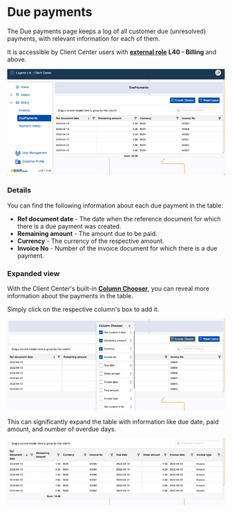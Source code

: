 # Due payments

The Due payments page keeps a log of all customer due (unresolved) payments, with relevant information for each of them.

It is accessible by Client Center users with **[external role](/modules/crm/sales/customers/external-access.md)** **L40 - Billing** and above.

![pictures](pictures/duepayments_page.png)

### Details

You can find the following information about each due payment in the table:

- **Ref document date** - The date when the reference document for which there is a due payment was created.
- **Remaining amount** - The amount due to be paid.
- **Currency** - The currency of the respective amount.
- **Invoice No** - Number of the invoice document for which there is a due payment.

### Expanded view

With the Client Center's built-in **[Column Chooser](./grid-control.md#column-chooser)**, you can reveal more information about the payments in the table.

Simply click on the respective column's box to add it.

![pictures](pictures/duepayments_columns.png)

This can significantly expand the table with information like due date, paid amount, and number of overdue days.

![pictures](pictures/duepayments_expanded.png)
